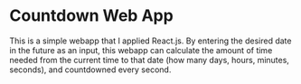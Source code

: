 # Countdown Web App

This is a simple webapp that I applied React.js. By entering the desired date in the future as an input, this webapp can calculate the amount of time needed from the current time to that date (how many days, hours, minutes, seconds), and countdowned every second.
